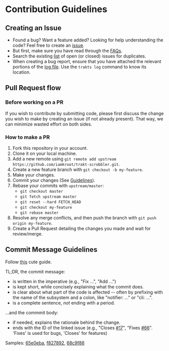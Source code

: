 # Contribution Guidelines

## Creating an Issue
*   Found a bug? Want a feature added? Looking for help understanding the code? Feel free to create an [issue](https://github.com/iamkroot/trakt-scrobbler/issues/new/choose).
*   But first, make sure you have read through the [FAQs](https://github.com/iamkroot/trakt-scrobbler/wiki/FAQs).
*   Search the existing [list](https://github.com/iamkroot/trakt-scrobbler/issues?q=is%3Aissue) of open (or closed) issues for duplicates.
*   When creating a bug report, ensure that you have attached the relevant portions of the [log file](https://github.com/iamkroot/trakt-scrobbler/wiki/FAQs#where-is-the-log-fileother-data-stored). Use the `trakts log` command to know its location.

## Pull Request flow
### Before working on a PR
If you wish to contribute by submitting code, please first discuss the change you wish to make by creating an issue (if not already present). That way, we can minimize wasted effort on both sides.

### How to make a PR
1. Fork this repository in your account.
2. Clone it on your local machine.
3. Add a new remote using `git remote add upstream https://github.com/iamkroot/trakt-scrobbler.git`.
4. Create a new feature branch with `git checkout -b my-feature`.
5. Make your changes.
6. Commit your changes (See [Guidelines](#commit-message-guidelines)).
7. Rebase your commits with `upstream/master`:
    - `git checkout master`
    - `git fetch upstream master`
    - `git reset --hard FETCH_HEAD`
    - `git checkout my-feature`
    - `git rebase master`
8. Resolve any merge conflicts, and then push the branch with `git push origin my-feature`.
9. Create a Pull Request detailing the changes you made and wait for review/merge.

## Commit Message Guidelines
Follow [this](https://www.slideshare.net/TarinGamberini/commit-messages-goodpractices) cute guide.

TL;DR, the commit message:
*   is written in the imperative (e.g., "Fix ...", "Add ...")
*   is kept short, while concisely explaining what the commit does.
*   is clear about what part of the code is affected -- often by prefixing with the name of the subsystem and a colon, like "notifier: ..." or "cli: ...".
*   is a complete sentence, *not* ending with a period.

...and the commmit body: 
*   if needed, explains the rationale behind the change.
*   ends with the ID of the linked issue (e.g., "Closes [#17](https://github.com/iamkroot/trakt-scrobbler/issues/17)", "Fixes [#66](https://github.com/iamkroot/trakt-scrobbler/issues/66)". 'Fixes' is used for bugs, 'Closes' for features)

Samples: [65e0eba](https://github.com/iamkroot/trakt-scrobbler/commit/65e0eba35f6248fdee99384888eacabf5be54b63), [f827892](https://github.com/iamkroot/trakt-scrobbler/commit/f827892d3b212bdbb435e5f96f501dfbfb1385b6), [68c9f86](https://github.com/iamkroot/trakt-scrobbler/commit/68c9f863b33c6047ecfd1329548a6bfda2a14d9d)
